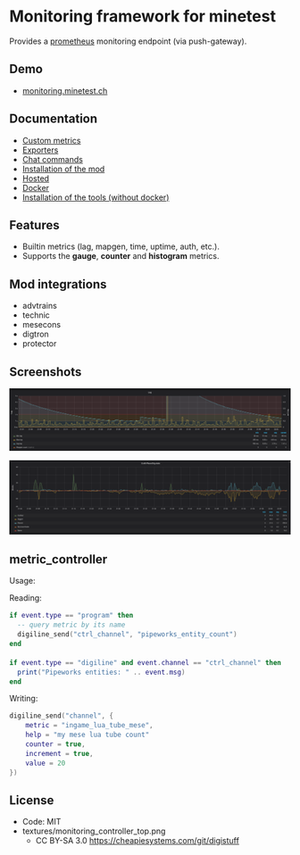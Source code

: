 # Monitoring framework for minetest
Provides a [prometheus](https://prometheus.io) monitoring endpoint (via push-gateway).

## Demo

* [monitoring.minetest.ch](https://monitoring.minetest.ch/d/YUpouLmWk/lua-server-monitoring-mod?tab=visualization&orgId=1&refresh=5s&var-instance=pandorabox.io)

## Documentation

* [Custom metrics](doc/custom.md)
* [Exporters](doc/exporters.md)
* [Chat commands](doc/chatcommands.md)
* [Installation of the mod](doc/install.md)
* [Hosted](doc/hosted.md)
* [Docker](doc/docker.md)
* [Installation of the tools (without docker)](doc/standalone.md)

## Features

* Builtin metrics (lag, mapgen, time, uptime, auth, etc.).
* Supports the **gauge**, **counter** and **histogram** metrics.

## Mod integrations

* advtrains
* technic
* mesecons
* digtron
* protector

## Screenshots

![](./pics/lag.png?raw=true)

![](./pics/craft.png?raw=true)

## metric_controller

Usage:

Reading:
```lua
if event.type == "program" then
  -- query metric by its name
  digiline_send("ctrl_channel", "pipeworks_entity_count")
end

if event.type == "digiline" and event.channel == "ctrl_channel" then
  print("Pipeworks entities: " .. event.msg)
end
```

Writing:
```lua
digiline_send("channel", {
	metric = "ingame_lua_tube_mese",
	help = "my mese lua tube count"
	counter = true,
	increment = true,
	value = 20
})
```

## License

* Code: MIT
* textures/monitoring_controller_top.png
  * CC BY-SA 3.0 https://cheapiesystems.com/git/digistuff

